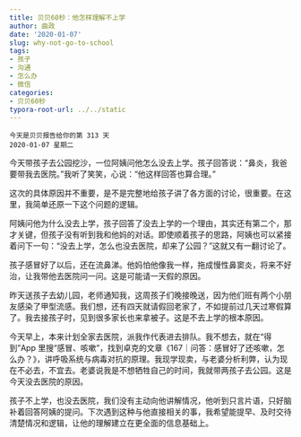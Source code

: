 ```yaml
---
title: 贝贝60秒：他怎样理解不上学
author: 曲政
date: '2020-01-07'
slug: why-not-go-to-school
tags:
- 孩子
- 沟通
- 怎么办
- 微信
categories:
- 贝贝60秒
typora-root-url: ../../static
---
```

```
今天是贝贝报告给你的第 313 天   
2020-01-07 星期二 
```

今天带孩子去公园挖沙，一位阿姨问他怎么没去上学。孩子回答说：“鼻炎，我爸要带我去医院。”我听了笑笑，心说：“他这样回答也算合理。”

这次的具体原因并不重要，是不是完整地给孩子讲了各方面的讨论，很重要。在这里，我简单还原一下这个问题的逻辑。

阿姨问他为什么没去上学，孩子回答了没去上学的一个理由，其实还有第二个，那才关键，但孩子没有听到我和他妈的对话。即使顺着孩子的思路，阿姨也可以紧接着问下一句：“没去上学，怎么也没去医院，却来了公园？”这就又有一翻讨论了。

孩子感冒好了以后，还在流鼻涕。他妈怕他像我一样，拖成慢性鼻窦炎，将来不好治，让我带他去医院问一问。这是可能请一天假的原因。

昨天送孩子去幼儿园，老师通知我，这周孩子们晚接晚送，因为他们班有两个小朋友感染了甲型流感。我们想，还有四天就请假回老家了，不如提前过几天过寒假算了。我去接孩子时，见到很多家长也来拿被子。这是不去上学的根本原因。

今天早上，本来计划全家去医院，派我作代表进去排队。我不想去，就在“得到”App 里搜“感冒、咳嗽”，找到卓克的文章《167｜问答：感冒好了还咳嗽，怎么办？》，讲呼吸系统与病毒对抗的原理。我现学现卖，与老婆分析利弊，认为现在不必去，不宜去。老婆说我是不想牺牲自己的时间，我就带两孩子去公园。这是今天没去医院的原因。

孩子不上学，也没去医院，我们没有主动向他讲解情况，他听到只言片语，只好脑补着回答阿姨的提问。下次遇到这种与他直接相关的事，我希望能提早、及时交待清楚情况和逻辑，让他的理解建立在更全面的信息基础上。

